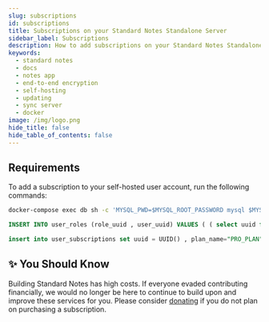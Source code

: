 ```yaml
---
slug: subscriptions
id: subscriptions
title: Subscriptions on your Standard Notes Standalone Server
sidebar_label: Subscriptions
description: How to add subscriptions on your Standard Notes Standalone Server.
keywords:
  - standard notes
  - docs
  - notes app
  - end-to-end encryption
  - self-hosting
  - updating
  - sync server
  - docker
image: /img/logo.png
hide_title: false
hide_table_of_contents: false
---
```


## Requirements

To add a subscription to your self-hosted user account, run the following commands:

```bash
docker-compose exec db sh -c 'MYSQL_PWD=$MYSQL_ROOT_PASSWORD mysql $MYSQL_DATABASE'
```

```sql
INSERT INTO user_roles (role_uuid , user_uuid) VALUES ( ( select uuid from roles where name="PRO_USER" order by version desc limit 1 ) ,( select uuid from users where email="<EMAIL@ADDR>" )  ) ON DUPLICATE KEY UPDATE role_uuid = VALUES(`role_uuid`);
```

```sql
insert into user_subscriptions set uuid = UUID() , plan_name="PRO_PLAN" , ends_at = 8640000000000000, created_at = 0 , updated_at = 0,user_uuid= (select uuid from users where email="<EMAIL@ADDR>") , subscription_id=1 , subscription_type='regular';
```

## ✨ You Should Know
Building Standard Notes has high costs. If everyone evaded contributing financially, we would no longer be here to continue to build upon and improve these services for you. Please consider [donating](https://standardnotes.com/donate) if you do not plan on purchasing a subscription.
